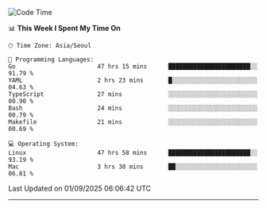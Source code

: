<!---
[![JS's LinkedIn](https://img.shields.io/badge/LinkedIn-blue?style=for-the-badge&logo=linkedin)](https://www.linkedin.com/in/jaeseung-lee-5a2a32139/) 
[![JS's Notion](https://img.shields.io/badge/Notion-black?style=for-the-badge&logo=notion)](https://bit.ly/ljswiki1) <br><br>
-->
<!-- ![JS's GitHub stats](https://github-readme-stats-lemon-five.vercel.app/api?username=tkxkd0159&hide=contribs,prs,stars,issues&show_icons=true&theme=react&include_all_commits=true)   -->
<!-- ![Top Langs](https://github-readme-stats-lemon-five.vercel.app/api/top-langs/?username=tkxkd0159&layout=compact&hide=jupyter%20notebook,scss,html,css&langs_count=10)  -->


<!--START_SECTION:waka-->
![Code Time](http://img.shields.io/badge/Code%20Time-4%2C355%20hrs%2034%20mins-blue)

📊 **This Week I Spent My Time On** 

```text
🕑︎ Time Zone: Asia/Seoul

💬 Programming Languages: 
Go                       47 hrs 15 mins      ███████████████████████░░   91.79 % 
YAML                     2 hrs 23 mins       █░░░░░░░░░░░░░░░░░░░░░░░░   04.63 % 
TypeScript               27 mins             ░░░░░░░░░░░░░░░░░░░░░░░░░   00.90 % 
Bash                     24 mins             ░░░░░░░░░░░░░░░░░░░░░░░░░   00.79 % 
Makefile                 21 mins             ░░░░░░░░░░░░░░░░░░░░░░░░░   00.69 % 

💻 Operating System: 
Linux                    47 hrs 58 mins      ███████████████████████░░   93.19 % 
Mac                      3 hrs 30 mins       ██░░░░░░░░░░░░░░░░░░░░░░░   06.81 % 
```


 Last Updated on 01/09/2025 06:06:42 UTC
<!--END_SECTION:waka-->

---
<!---
<a href="https://github.com/tkxkd0159/books">
  <img align="center" src="https://github-readme-stats-lemon-five.vercel.app/api/pin/?username=tkxkd0159&repo=books&theme=react" />
</a>
-->

<!---
- 🔭 I’m currently working on ...
- 🌱 I’m currently learning blockchain and distributed network
- 👯 I’m looking to collaborate on ...
- 🤔 I’m looking for help with ...
- 💬 Ask me about ...
- 📫 How to reach me: ...
- 😄 Pronouns: ...
- ⚡ Fun fact: ...
-->
